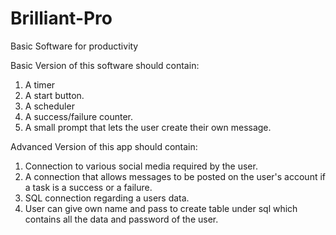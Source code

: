 # Brilliant-Pro
Basic Software for productivity

Basic Version of this software should contain:

1. A timer
2. A start button.
3. A scheduler
4. A success/failure counter.
5. A small prompt that lets the user create their own message.

Advanced Version of this app should contain:

1. Connection to various social media required by the user.
2. A connection that allows messages to be posted on the user's account if a task is a success or a failure.
3. SQL connection regarding a users data.
4. User can give own name and pass to create table under sql which contains all the data and password of the user.
